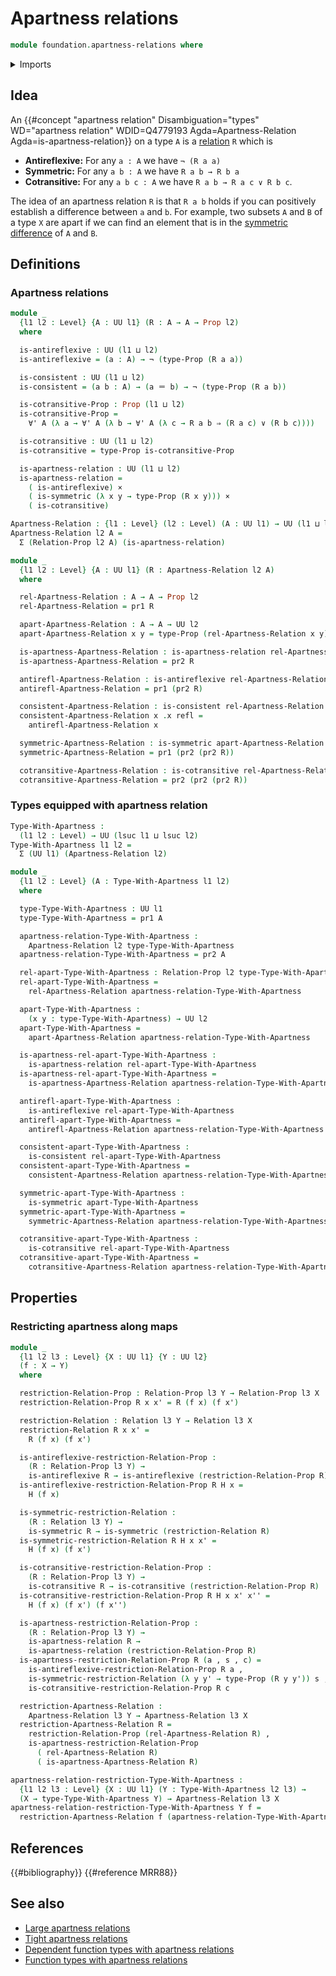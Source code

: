 # Apartness relations

```agda
module foundation.apartness-relations where
```

<details><summary>Imports</summary>

```agda
open import foundation.binary-relations
open import foundation.dependent-pair-types
open import foundation.disjunction
open import foundation.existential-quantification
open import foundation.propositional-truncations
open import foundation.universal-quantification
open import foundation.universe-levels

open import foundation-core.cartesian-product-types
open import foundation-core.coproduct-types
open import foundation-core.empty-types
open import foundation-core.identity-types
open import foundation-core.negation
open import foundation-core.propositions
open import foundation-core.truncation-levels
```

</details>

## Idea

An
{{#concept "apartness relation" Disambiguation="types" WD="apartness relation" WDID=Q4779193 Agda=Apartness-Relation Agda=is-apartness-relation}}
on a type `A` is a [relation](foundation.binary-relations.md) `R` which is

- **Antireflexive:** For any `a : A` we have `¬ (R a a)`
- **Symmetric:** For any `a b : A` we have `R a b → R b a`
- **Cotransitive:** For any `a b c : A` we have `R a b → R a c ∨ R b c`.

The idea of an apartness relation `R` is that `R a b` holds if you can
positively establish a difference between `a` and `b`. For example, two subsets
`A` and `B` of a type `X` are apart if we can find an element that is in the
[symmetric difference](foundation.symmetric-difference.md) of `A` and `B`.

## Definitions

### Apartness relations

```agda
module _
  {l1 l2 : Level} {A : UU l1} (R : A → A → Prop l2)
  where

  is-antireflexive : UU (l1 ⊔ l2)
  is-antireflexive = (a : A) → ¬ (type-Prop (R a a))

  is-consistent : UU (l1 ⊔ l2)
  is-consistent = (a b : A) → (a ＝ b) → ¬ (type-Prop (R a b))

  is-cotransitive-Prop : Prop (l1 ⊔ l2)
  is-cotransitive-Prop =
    ∀' A (λ a → ∀' A (λ b → ∀' A (λ c → R a b ⇒ (R a c) ∨ (R b c))))

  is-cotransitive : UU (l1 ⊔ l2)
  is-cotransitive = type-Prop is-cotransitive-Prop

  is-apartness-relation : UU (l1 ⊔ l2)
  is-apartness-relation =
    ( is-antireflexive) ×
    ( is-symmetric (λ x y → type-Prop (R x y))) ×
    ( is-cotransitive)

Apartness-Relation : {l1 : Level} (l2 : Level) (A : UU l1) → UU (l1 ⊔ lsuc l2)
Apartness-Relation l2 A =
  Σ (Relation-Prop l2 A) (is-apartness-relation)

module _
  {l1 l2 : Level} {A : UU l1} (R : Apartness-Relation l2 A)
  where

  rel-Apartness-Relation : A → A → Prop l2
  rel-Apartness-Relation = pr1 R

  apart-Apartness-Relation : A → A → UU l2
  apart-Apartness-Relation x y = type-Prop (rel-Apartness-Relation x y)

  is-apartness-Apartness-Relation : is-apartness-relation rel-Apartness-Relation
  is-apartness-Apartness-Relation = pr2 R

  antirefl-Apartness-Relation : is-antireflexive rel-Apartness-Relation
  antirefl-Apartness-Relation = pr1 (pr2 R)

  consistent-Apartness-Relation : is-consistent rel-Apartness-Relation
  consistent-Apartness-Relation x .x refl =
    antirefl-Apartness-Relation x

  symmetric-Apartness-Relation : is-symmetric apart-Apartness-Relation
  symmetric-Apartness-Relation = pr1 (pr2 (pr2 R))

  cotransitive-Apartness-Relation : is-cotransitive rel-Apartness-Relation
  cotransitive-Apartness-Relation = pr2 (pr2 (pr2 R))
```

### Types equipped with apartness relation

```agda
Type-With-Apartness :
  (l1 l2 : Level) → UU (lsuc l1 ⊔ lsuc l2)
Type-With-Apartness l1 l2 =
  Σ (UU l1) (Apartness-Relation l2)

module _
  {l1 l2 : Level} (A : Type-With-Apartness l1 l2)
  where

  type-Type-With-Apartness : UU l1
  type-Type-With-Apartness = pr1 A

  apartness-relation-Type-With-Apartness :
    Apartness-Relation l2 type-Type-With-Apartness
  apartness-relation-Type-With-Apartness = pr2 A

  rel-apart-Type-With-Apartness : Relation-Prop l2 type-Type-With-Apartness
  rel-apart-Type-With-Apartness =
    rel-Apartness-Relation apartness-relation-Type-With-Apartness

  apart-Type-With-Apartness :
    (x y : type-Type-With-Apartness) → UU l2
  apart-Type-With-Apartness =
    apart-Apartness-Relation apartness-relation-Type-With-Apartness

  is-apartness-rel-apart-Type-With-Apartness :
    is-apartness-relation rel-apart-Type-With-Apartness
  is-apartness-rel-apart-Type-With-Apartness =
    is-apartness-Apartness-Relation apartness-relation-Type-With-Apartness

  antirefl-apart-Type-With-Apartness :
    is-antireflexive rel-apart-Type-With-Apartness
  antirefl-apart-Type-With-Apartness =
    antirefl-Apartness-Relation apartness-relation-Type-With-Apartness

  consistent-apart-Type-With-Apartness :
    is-consistent rel-apart-Type-With-Apartness
  consistent-apart-Type-With-Apartness =
    consistent-Apartness-Relation apartness-relation-Type-With-Apartness

  symmetric-apart-Type-With-Apartness :
    is-symmetric apart-Type-With-Apartness
  symmetric-apart-Type-With-Apartness =
    symmetric-Apartness-Relation apartness-relation-Type-With-Apartness

  cotransitive-apart-Type-With-Apartness :
    is-cotransitive rel-apart-Type-With-Apartness
  cotransitive-apart-Type-With-Apartness =
    cotransitive-Apartness-Relation apartness-relation-Type-With-Apartness
```

## Properties

### Restricting apartness along maps

```agda
module _
  {l1 l2 l3 : Level} {X : UU l1} {Y : UU l2}
  (f : X → Y)
  where

  restriction-Relation-Prop : Relation-Prop l3 Y → Relation-Prop l3 X
  restriction-Relation-Prop R x x' = R (f x) (f x')

  restriction-Relation : Relation l3 Y → Relation l3 X
  restriction-Relation R x x' =
    R (f x) (f x')

  is-antireflexive-restriction-Relation-Prop :
    (R : Relation-Prop l3 Y) →
    is-antireflexive R → is-antireflexive (restriction-Relation-Prop R)
  is-antireflexive-restriction-Relation-Prop R H x =
    H (f x)

  is-symmetric-restriction-Relation :
    (R : Relation l3 Y) →
    is-symmetric R → is-symmetric (restriction-Relation R)
  is-symmetric-restriction-Relation R H x x' =
    H (f x) (f x')

  is-cotransitive-restriction-Relation-Prop :
    (R : Relation-Prop l3 Y) →
    is-cotransitive R → is-cotransitive (restriction-Relation-Prop R)
  is-cotransitive-restriction-Relation-Prop R H x x' x'' =
    H (f x) (f x') (f x'')

  is-apartness-restriction-Relation-Prop :
    (R : Relation-Prop l3 Y) →
    is-apartness-relation R →
    is-apartness-relation (restriction-Relation-Prop R)
  is-apartness-restriction-Relation-Prop R (a , s , c) =
    is-antireflexive-restriction-Relation-Prop R a ,
    is-symmetric-restriction-Relation (λ y y' → type-Prop (R y y')) s ,
    is-cotransitive-restriction-Relation-Prop R c

  restriction-Apartness-Relation :
    Apartness-Relation l3 Y → Apartness-Relation l3 X
  restriction-Apartness-Relation R =
    restriction-Relation-Prop (rel-Apartness-Relation R) ,
    is-apartness-restriction-Relation-Prop
      ( rel-Apartness-Relation R)
      ( is-apartness-Apartness-Relation R)

apartness-relation-restriction-Type-With-Apartness :
  {l1 l2 l3 : Level} {X : UU l1} (Y : Type-With-Apartness l2 l3) →
  (X → type-Type-With-Apartness Y) → Apartness-Relation l3 X
apartness-relation-restriction-Type-With-Apartness Y f =
  restriction-Apartness-Relation f (apartness-relation-Type-With-Apartness Y)
```

## References

{{#bibliography}} {{#reference MRR88}}

## See also

- [Large apartness relations](foundation.large-apartness-relations.md)
- [Tight apartness relations](foundation.tight-apartness-relations.md)
- [Dependent function types with apartness relations](foundation.dependent-function-types-with-apartness-relations.md)
- [Function types with apartness relations](foundation.function-types-with-apartness-relations.md)
